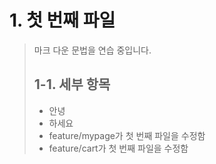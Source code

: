 # 1. 첫 번째 파일
> 마크 다운 문법을 연습 중입니다.
>
> ## 1-1. 세부 항목
> * 안녕
> * 하세요
> * feature/mypage가 첫 번째 파일을 수정함
> * feature/cart가 첫 번째 파일을 수정함
